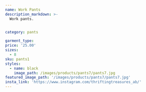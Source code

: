 ```yaml
---
name: Work Pants
description_markdown: >-
  Work pants.


category: pants

garment_type:
price: '25.00'
sizes:
  - 8
sku: pants1
styles:
  - name: black
    image_path: /images/products/pants7/pants7.jpg
featured_image_path: '/images/products/pants7/pants7.jpg'
insta_link: 'https://www.instagram.com/thriftingtreasures_ab/'
---
```

